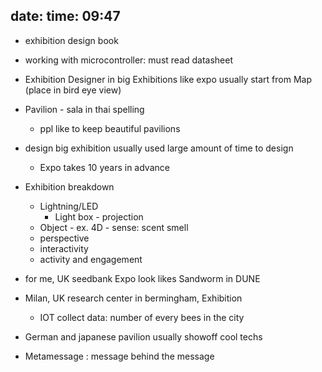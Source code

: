 date: 
time: 09:47
---
- exhibition design book
- working with microcontroller: must read datasheet
- Exhibition Designer in big Exhibitions like expo usually start from Map (place in bird eye view)
- Pavilion - sala in thai spelling
	- ppl like to keep beautiful pavilions
- design big exhibition usually used large amount of time to design
	- Expo takes 10 years in advance

- Exhibition breakdown
	- Lightning/LED
		- Light box - projection
	- Object - ex. 4D - sense: scent smell
	- perspective
	- interactivity
	- activity and engagement

- for me, UK seedbank Expo look likes Sandworm in DUNE
- Milan, UK research center in bermingham, Exhibition
	- IOT collect data: number of every bees in the city
- German and japanese pavilion usually showoff cool techs

- Metamessage : message behind the message
